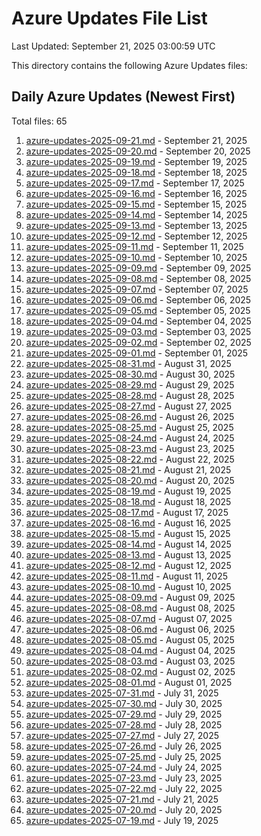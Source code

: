 # Azure Updates File List

Last Updated: September 21, 2025 03:00:59 UTC

This directory contains the following Azure Updates files:

## Daily Azure Updates (Newest First)

Total files: 65

1. [azure-updates-2025-09-21.md](./azure-updates-2025-09-21.md) - September 21, 2025
2. [azure-updates-2025-09-20.md](./azure-updates-2025-09-20.md) - September 20, 2025
3. [azure-updates-2025-09-19.md](./azure-updates-2025-09-19.md) - September 19, 2025
4. [azure-updates-2025-09-18.md](./azure-updates-2025-09-18.md) - September 18, 2025
5. [azure-updates-2025-09-17.md](./azure-updates-2025-09-17.md) - September 17, 2025
6. [azure-updates-2025-09-16.md](./azure-updates-2025-09-16.md) - September 16, 2025
7. [azure-updates-2025-09-15.md](./azure-updates-2025-09-15.md) - September 15, 2025
8. [azure-updates-2025-09-14.md](./azure-updates-2025-09-14.md) - September 14, 2025
9. [azure-updates-2025-09-13.md](./azure-updates-2025-09-13.md) - September 13, 2025
10. [azure-updates-2025-09-12.md](./azure-updates-2025-09-12.md) - September 12, 2025
11. [azure-updates-2025-09-11.md](./azure-updates-2025-09-11.md) - September 11, 2025
12. [azure-updates-2025-09-10.md](./azure-updates-2025-09-10.md) - September 10, 2025
13. [azure-updates-2025-09-09.md](./azure-updates-2025-09-09.md) - September 09, 2025
14. [azure-updates-2025-09-08.md](./azure-updates-2025-09-08.md) - September 08, 2025
15. [azure-updates-2025-09-07.md](./azure-updates-2025-09-07.md) - September 07, 2025
16. [azure-updates-2025-09-06.md](./azure-updates-2025-09-06.md) - September 06, 2025
17. [azure-updates-2025-09-05.md](./azure-updates-2025-09-05.md) - September 05, 2025
18. [azure-updates-2025-09-04.md](./azure-updates-2025-09-04.md) - September 04, 2025
19. [azure-updates-2025-09-03.md](./azure-updates-2025-09-03.md) - September 03, 2025
20. [azure-updates-2025-09-02.md](./azure-updates-2025-09-02.md) - September 02, 2025
21. [azure-updates-2025-09-01.md](./azure-updates-2025-09-01.md) - September 01, 2025
22. [azure-updates-2025-08-31.md](./azure-updates-2025-08-31.md) - August 31, 2025
23. [azure-updates-2025-08-30.md](./azure-updates-2025-08-30.md) - August 30, 2025
24. [azure-updates-2025-08-29.md](./azure-updates-2025-08-29.md) - August 29, 2025
25. [azure-updates-2025-08-28.md](./azure-updates-2025-08-28.md) - August 28, 2025
26. [azure-updates-2025-08-27.md](./azure-updates-2025-08-27.md) - August 27, 2025
27. [azure-updates-2025-08-26.md](./azure-updates-2025-08-26.md) - August 26, 2025
28. [azure-updates-2025-08-25.md](./azure-updates-2025-08-25.md) - August 25, 2025
29. [azure-updates-2025-08-24.md](./azure-updates-2025-08-24.md) - August 24, 2025
30. [azure-updates-2025-08-23.md](./azure-updates-2025-08-23.md) - August 23, 2025
31. [azure-updates-2025-08-22.md](./azure-updates-2025-08-22.md) - August 22, 2025
32. [azure-updates-2025-08-21.md](./azure-updates-2025-08-21.md) - August 21, 2025
33. [azure-updates-2025-08-20.md](./azure-updates-2025-08-20.md) - August 20, 2025
34. [azure-updates-2025-08-19.md](./azure-updates-2025-08-19.md) - August 19, 2025
35. [azure-updates-2025-08-18.md](./azure-updates-2025-08-18.md) - August 18, 2025
36. [azure-updates-2025-08-17.md](./azure-updates-2025-08-17.md) - August 17, 2025
37. [azure-updates-2025-08-16.md](./azure-updates-2025-08-16.md) - August 16, 2025
38. [azure-updates-2025-08-15.md](./azure-updates-2025-08-15.md) - August 15, 2025
39. [azure-updates-2025-08-14.md](./azure-updates-2025-08-14.md) - August 14, 2025
40. [azure-updates-2025-08-13.md](./azure-updates-2025-08-13.md) - August 13, 2025
41. [azure-updates-2025-08-12.md](./azure-updates-2025-08-12.md) - August 12, 2025
42. [azure-updates-2025-08-11.md](./azure-updates-2025-08-11.md) - August 11, 2025
43. [azure-updates-2025-08-10.md](./azure-updates-2025-08-10.md) - August 10, 2025
44. [azure-updates-2025-08-09.md](./azure-updates-2025-08-09.md) - August 09, 2025
45. [azure-updates-2025-08-08.md](./azure-updates-2025-08-08.md) - August 08, 2025
46. [azure-updates-2025-08-07.md](./azure-updates-2025-08-07.md) - August 07, 2025
47. [azure-updates-2025-08-06.md](./azure-updates-2025-08-06.md) - August 06, 2025
48. [azure-updates-2025-08-05.md](./azure-updates-2025-08-05.md) - August 05, 2025
49. [azure-updates-2025-08-04.md](./azure-updates-2025-08-04.md) - August 04, 2025
50. [azure-updates-2025-08-03.md](./azure-updates-2025-08-03.md) - August 03, 2025
51. [azure-updates-2025-08-02.md](./azure-updates-2025-08-02.md) - August 02, 2025
52. [azure-updates-2025-08-01.md](./azure-updates-2025-08-01.md) - August 01, 2025
53. [azure-updates-2025-07-31.md](./azure-updates-2025-07-31.md) - July 31, 2025
54. [azure-updates-2025-07-30.md](./azure-updates-2025-07-30.md) - July 30, 2025
55. [azure-updates-2025-07-29.md](./azure-updates-2025-07-29.md) - July 29, 2025
56. [azure-updates-2025-07-28.md](./azure-updates-2025-07-28.md) - July 28, 2025
57. [azure-updates-2025-07-27.md](./azure-updates-2025-07-27.md) - July 27, 2025
58. [azure-updates-2025-07-26.md](./azure-updates-2025-07-26.md) - July 26, 2025
59. [azure-updates-2025-07-25.md](./azure-updates-2025-07-25.md) - July 25, 2025
60. [azure-updates-2025-07-24.md](./azure-updates-2025-07-24.md) - July 24, 2025
61. [azure-updates-2025-07-23.md](./azure-updates-2025-07-23.md) - July 23, 2025
62. [azure-updates-2025-07-22.md](./azure-updates-2025-07-22.md) - July 22, 2025
63. [azure-updates-2025-07-21.md](./azure-updates-2025-07-21.md) - July 21, 2025
64. [azure-updates-2025-07-20.md](./azure-updates-2025-07-20.md) - July 20, 2025
65. [azure-updates-2025-07-19.md](./azure-updates-2025-07-19.md) - July 19, 2025
